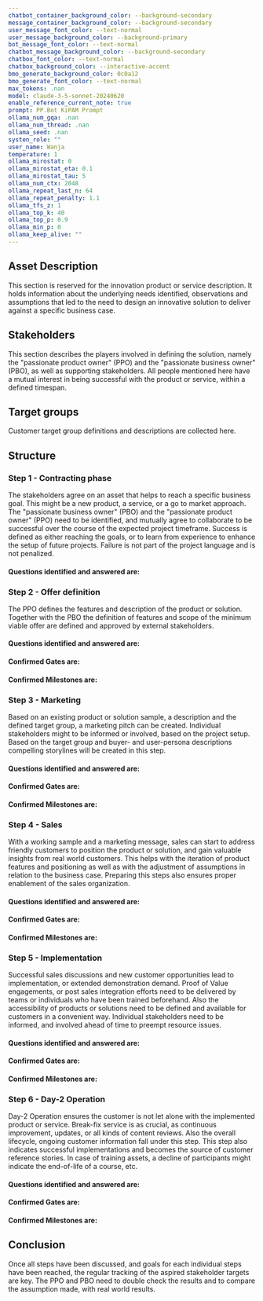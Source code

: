 ```yaml
---
chatbot_container_background_color: --background-secondary
message_container_background_color: --background-secondary
user_message_font_color: --text-normal
user_message_background_color: --background-primary
bot_message_font_color: --text-normal
chatbot_message_background_color: --background-secondary
chatbox_font_color: --text-normal
chatbox_background_color: --interactive-accent
bmo_generate_background_color: 0c0a12
bmo_generate_font_color: --text-normal
max_tokens: .nan
model: claude-3-5-sonnet-20240620
enable_reference_current_note: true
prompt: PP.Bot KiPAM Prompt
ollama_num_gqa: .nan
ollama_num_thread: .nan
ollama_seed: .nan
systen_role: ""
user_name: Wanja
temperature: 1
ollama_mirostat: 0
ollama_mirostat_eta: 0.1
ollama_mirostat_tau: 5
ollama_num_ctx: 2048
ollama_repeat_last_n: 64
ollama_repeat_penalty: 1.1
ollama_tfs_z: 1
ollama_top_k: 40
ollama_top_p: 0.9
ollama_min_p: 0
ollama_keep_alive: ""
---
```

## Asset Description
This section is reserved for the innovation product or service description. It holds information about the underlying needs identified, observations and assumptions that led to the need to design an innovative solution to deliver against a specific business case.
## Stakeholders
This section describes the players involved in defining the solution, namely the "passionate product owner" (PPO) and the "passionate business owner" (PBO), as well as supporting stakeholders. All people mentioned here have a mutual interest in being successful with the product or service, within a defined timespan.
## Target groups
Customer target group definitions and descriptions are collected here.
## Structure
### Step 1 - Contracting phase
The stakeholders agree on an asset that helps to reach a specific business goal. This might be a new product, a service, or a go to market approach. The "passionate business owner" (PBO) and the "passionate product owner" (PPO) need to be identified, and mutually agree to collaborate to be successful over the course of the expected project timeframe. Success is defined as either reaching the goals, or to learn from experience to enhance the setup of future projects. Failure is not part of the project language and is not penalized.
#### Questions identified and answered are:

### Step 2 - Offer definition
The PPO defines the features and description of the product or solution. Together with the PBO the definition of features and scope of the minimum viable offer are defined and approved by external stakeholders.
#### Questions identified and answered are:

#### Confirmed Gates are:

#### Confirmed Milestones are:

### Step 3 - Marketing
Based on an existing product or solution sample, a description and the defined target group, a marketing pitch can be created. Individual stakeholders might to be informed or involved, based on the project setup. Based on the target group and buyer- and user-persona descriptions compelling storylines will be created in this step.
#### Questions identified and answered are:

#### Confirmed Gates are:

#### Confirmed Milestones are:

### Step 4 - Sales
With a working sample and a marketing message, sales can start to address friendly customers to position the product or solution, and gain valuable insights from real world customers. This helps with the iteration of product features and positioning as well as with the adjustment of assumptions in relation to the business case. Preparing this steps also ensures proper enablement of the sales organization.
#### Questions identified and answered are:

#### Confirmed Gates are:

#### Confirmed Milestones are:

### Step 5 - Implementation
Successful sales discussions and new customer opportunities lead to implementation, or extended demonstration demand. Proof of Value engagements, or post sales integration efforts need to be delivered by teams or individuals who have been trained beforehand. Also the accessibility of products or solutions need to be defined and available for customers in a convenient way. Individual stakeholders need to be informed, and involved ahead of time to preempt resource issues.
#### Questions identified and answered are:

#### Confirmed Gates are:

#### Confirmed Milestones are:

### Step 6 - Day-2 Operation
Day-2 Operation ensures the customer is not let alone with the implemented product or service. Break-fix service is as crucial, as continuous improvement, updates, or all kinds of content reviews. Also the overall lifecycle, ongoing customer information fall under this step. This step also indicates successful implementations and becomes the source of customer reference stories. In case of training assets, a decline of participants might indicate the end-of-life of a course, etc.
#### Questions identified and answered are:

#### Confirmed Gates are:

#### Confirmed Milestones are:

## Conclusion
Once all steps have been discussed, and goals for each individual steps have been reached, the regular tracking of the aspired stakeholder targets are key. The PPO and PBO need to double check the results and to compare the assumption made, with real world results.